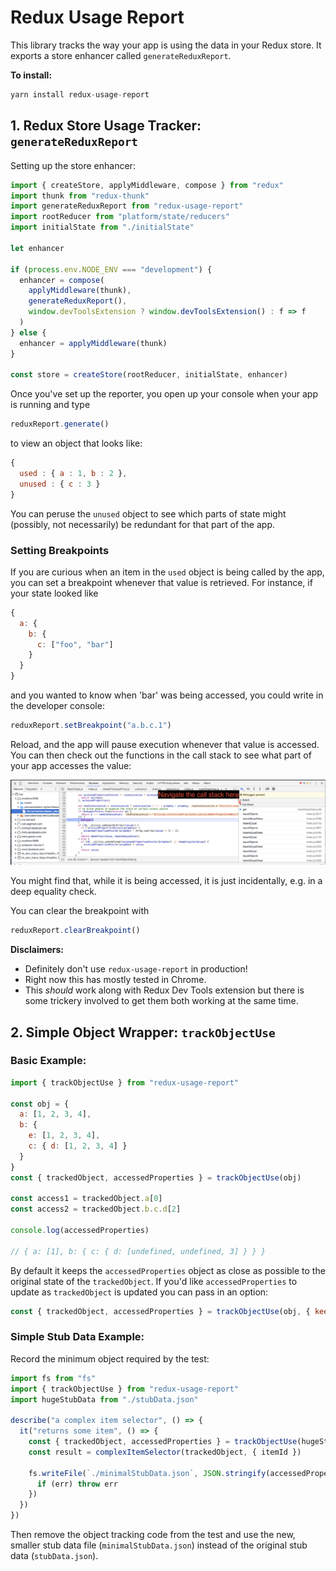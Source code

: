 # Redux Usage Report

This library tracks the way your app is using the data in your Redux store.
It exports a store enhancer called `generateReduxReport`.

**To install:**

```js
yarn install redux-usage-report
```

## 1. Redux Store Usage Tracker: `generateReduxReport`

Setting up the store enhancer:
```js
import { createStore, applyMiddleware, compose } from "redux"
import thunk from "redux-thunk"
import generateReduxReport from "redux-usage-report"
import rootReducer from "platform/state/reducers"
import initialState from "./initialState"

let enhancer

if (process.env.NODE_ENV === "development") {
  enhancer = compose(
    applyMiddleware(thunk),
    generateReduxReport(),
    window.devToolsExtension ? window.devToolsExtension() : f => f
  )
} else {
  enhancer = applyMiddleware(thunk)
}

const store = createStore(rootReducer, initialState, enhancer)
```

Once you've set up the reporter, you open up your console when your app is running and type

```js
reduxReport.generate()
```

to view an object that looks like:

```js
{
  used : { a : 1, b : 2 },
  unused : { c : 3 }
}
```

You can peruse the `unused` object to see which parts of state might (possibly, not necessarily) be redundant for that part of the app.

### Setting Breakpoints

If you are curious when an item in the `used` object is being called by the app, you can set a breakpoint whenever that value is retrieved.
For instance, if your state looked like

```js
{
  a: {
    b: {
      c: ["foo", "bar"]
    }
  }
}
```

and you wanted to know when 'bar' was being accessed, you could write in the developer console:

```js
reduxReport.setBreakpoint("a.b.c.1")
```

Reload, and the app will pause execution whenever that value is accessed.
You can then check out the functions in the call stack to see what part of your app accesses the value:

![screenshot of chrome devtools](./dev_tools_screenshot.png)

You might find that, while it is being accessed, it is just incidentally, e.g. in a deep equality check.

You can clear the breakpoint with

```js
reduxReport.clearBreakpoint()
```

**Disclaimers:**

* Definitely don't use `redux-usage-report` in production!
* Right now this has mostly tested in Chrome.
* This *should* work along with Redux Dev Tools extension but there is some trickery involved to get them both working at the same time.

## 2. Simple Object Wrapper: `trackObjectUse`

### Basic Example:

```js
import { trackObjectUse } from "redux-usage-report"

const obj = {
  a: [1, 2, 3, 4],
  b: {
    e: [1, 2, 3, 4],
    c: { d: [1, 2, 3, 4] }
  }
}
const { trackedObject, accessedProperties } = trackObjectUse(obj)

const access1 = trackedObject.a[0]
const access2 = trackedObject.b.c.d[2]

console.log(accessedProperties)

// { a: [1], b: { c: { d: [undefined, undefined, 3] } } }
```

By default it keeps the `accessedProperties` object as close as possible to the original state of the `trackedObject`. If you'd like `accessedProperties` to update as `trackedObject` is updated you can pass in an option:

```js
const { trackedObject, accessedProperties } = trackObjectUse(obj, { keepOriginalValues: false })
```

### Simple Stub Data Example:

Record the minimum object required by the test:

```js
import fs from "fs"
import { trackObjectUse } from "redux-usage-report"
import hugeStubData from "./stubData.json"

describe("a complex item selector", () => {
  it("returns some item", () => {
    const { trackedObject, accessedProperties } = trackObjectUse(hugeStubData)
    const result = complexItemSelector(trackedObject, { itemId })

    fs.writeFile(`./minimalStubData.json`, JSON.stringify(accessedProperties), err => {
      if (err) throw err
    })
  })
})
```

Then remove the object tracking code from the test and use the new, smaller stub data file (`minimalStubData.json`) instead of the original stub data (`stubData.json`).
